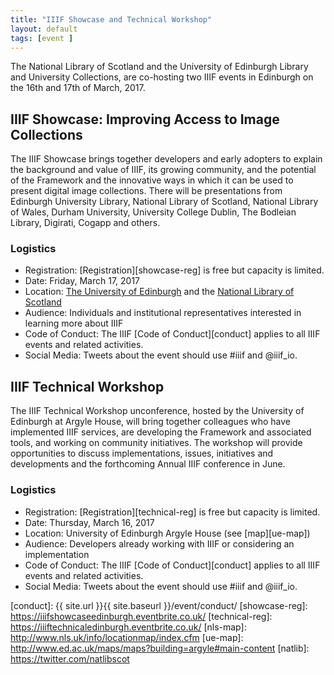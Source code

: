 ```yaml
---
title: "IIIF Showcase and Technical Workshop"
layout: default
tags: [event ]
---
```



The National Library of Scotland and the University of Edinburgh Library and University Collections, are co-hosting two IIIF events in Edinburgh on the 16th and 17th of March, 2017.

## IIIF Showcase: Improving Access to Image Collections

The IIIF Showcase brings together developers and early adopters to explain the background and value of IIIF, its growing community, and the potential of the Framework and the innovative ways in which it can be used to present digital image collections. There will be presentations from Edinburgh University Library, National Library of Scotland, National Library of Wales, Durham University, University College Dublin, The Bodleian Library, Digirati, Cogapp and others.

### Logistics

* Registration: [Registration][showcase-reg] is free but capacity is limited.
* Date: Friday, March 17, 2017
* Location: [The University of Edinburgh][edinburgh] and the [National Library of Scotland][nls]
* Audience: Individuals and institutional representatives interested in learning more about IIIF
* Code of Conduct: The IIIF [Code of Conduct][conduct] applies to all IIIF events and related activities.
* Social Media: Tweets about the event should use #iiif and @iiif_io.

## IIIF Technical Workshop  

The IIIF Technical Workshop unconference, hosted by the University of Edinburgh at Argyle House, will bring together colleagues who have implemented IIIF services, are developing the Framework and associated tools, and working on community initiatives. The workshop will provide opportunities to discuss implementations, issues, initiatives and developments and the forthcoming Annual IIIF conference in June.

### Logistics

* Registration: [Registration][technical-reg] is free but capacity is limited.
* Date: Thursday, March 16, 2017
* Location: University of Edinburgh Argyle House (see [map][ue-map])
* Audience: Developers already working with IIIF or considering an implementation
* Code of Conduct: The IIIF [Code of Conduct][conduct] applies to all IIIF events and related activities.
* Social Media: Tweets about the event should use #iiif and @iiif_io.


[edinburgh]: https://www.ed.ac.uk/
[nls]: https://www.nls.uk/
[conduct]: {{ site.url }}{{ site.baseurl }}/event/conduct/
[showcase-reg]: https://iiifshowcaseedinburgh.eventbrite.co.uk/
[technical-reg]: https://iiiftechnicaledinburgh.eventbrite.co.uk/
[nls-map]: http://www.nls.uk/info/locationmap/index.cfm
[ue-map]: http://www.ed.ac.uk/maps/maps?building=argyle#main-content
[natlib]: https://twitter.com/natlibscot
